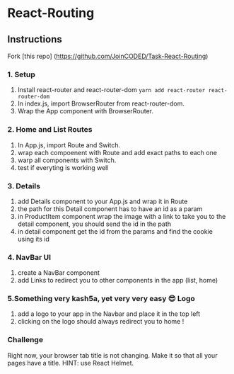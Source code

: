 # React-Routing


## Instructions
Fork [this repo] (https://github.com/JoinCODED/Task-React-Routing)

### 1. Setup
1. Install react-router and react-router-dom `yarn add react-router react-router-dom`
2. In index.js, import BrowserRouter from react-router-dom.
3. Wrap the App component with BrowserRouter.

### 2. Home and List Routes 
1. In App.js, import Route and Switch.
2. wrap each compoenent with Route and add exact paths to each one 
3. warp all components with Switch.
4. test if everyting is working well

### 3. Details 
1. add Details component to your App.js and wrap it in Route 
2. the path for this Detail component has to have an id as a param 
3. in ProductItem component wrap the image with a link to take you to the detail component, you should send the id in the path
4. in detail component get the id from the params and find the cookie using its id

### 4. NavBar UI
1. create a NavBar component 
2. add Links to redirect you to other components in the app (list, home)

### 5.Something very kash5a, yet very very easy 😎 Logo
1. add a logo to your app in the Navbar and place it in the top left
2. clicking on the logo should always redirect you to home !

### Challenge
Right now, your browser tab title is not changing. Make it so that all your pages have a title. HINT: use React Helmet.
